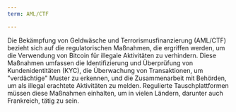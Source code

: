 ```yaml
---
term: AML/CTF

---
```

Die Bekämpfung von Geldwäsche und Terrorismusfinanzierung (AML/CTF) bezieht sich auf die regulatorischen Maßnahmen, die ergriffen werden, um die Verwendung von Bitcoin für illegale Aktivitäten zu verhindern. Diese Maßnahmen umfassen die Identifizierung und Überprüfung von Kundenidentitäten (KYC), die Überwachung von Transaktionen, um "verdächtige" Muster zu erkennen, und die Zusammenarbeit mit Behörden, um als illegal erachtete Aktivitäten zu melden. Regulierte Tauschplattformen müssen diese Maßnahmen einhalten, um in vielen Ländern, darunter auch Frankreich, tätig zu sein.